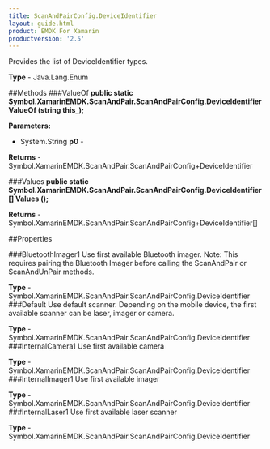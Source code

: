 ```yaml
---
title: ScanAndPairConfig.DeviceIdentifier
layout: guide.html 
product: EMDK For Xamarin 
productversion: '2.5' 
---
```

Provides the list of DeviceIdentifier types.

**Type** - Java.Lang.Enum

##Methods
###ValueOf
**public static Symbol.XamarinEMDK.ScanAndPair.ScanAndPairConfig.DeviceIdentifier ValueOf (string this_);**


        

**Parameters:** 

* System.String **p0** - 

**Returns** - Symbol.XamarinEMDK.ScanAndPair.ScanAndPairConfig+DeviceIdentifier

###Values
**public static Symbol.XamarinEMDK.ScanAndPair.ScanAndPairConfig.DeviceIdentifier[] Values ();**


        


**Returns** - Symbol.XamarinEMDK.ScanAndPair.ScanAndPairConfig+DeviceIdentifier[]

##Properties

###BluetoothImager1
Use first available Bluetooth imager. Note: This requires pairing the Bluetooth Imager before calling the ScanAndPair or ScanAndUnPair methods.

**Type** - Symbol.XamarinEMDK.ScanAndPair.ScanAndPairConfig.DeviceIdentifier
###Default
Use default scanner. Depending on the mobile device, the first available scanner can be laser, imager or camera.

**Type** - Symbol.XamarinEMDK.ScanAndPair.ScanAndPairConfig.DeviceIdentifier
###InternalCamera1
Use first available camera

**Type** - Symbol.XamarinEMDK.ScanAndPair.ScanAndPairConfig.DeviceIdentifier
###InternalImager1
Use first available imager

**Type** - Symbol.XamarinEMDK.ScanAndPair.ScanAndPairConfig.DeviceIdentifier
###InternalLaser1
Use first available laser scanner

**Type** - Symbol.XamarinEMDK.ScanAndPair.ScanAndPairConfig.DeviceIdentifier



